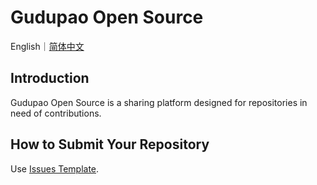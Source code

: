 # Gudupao Open Source

English｜[简体中文](README.CN.md)



## Introduction

Gudupao Open Source is a sharing platform designed for repositories in need of contributions.

## How to Submit Your Repository

Use [Issues Template](https://github.com/GudupaoSpark/gos/issues/new?template=new-project.yml).
